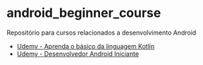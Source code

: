 # android_beginner_course
Repositório para cursos relacionados a desenvolvimento Android

- [Udemy - Aprenda o básico da linguagem Kotlin](https://www.udemy.com/course/kotlin-aprenda-do-zero-modulo-basico/)
- [Udemy - Desenvolvedor Android Iniciante](https://www.udemy.com/share/106kiM3@5Ikt7dJtI2TsF0WUbFUGmx74oKsvwenn1fCjcosVHRArZtBvSePaxpVAB89iRABC/)
